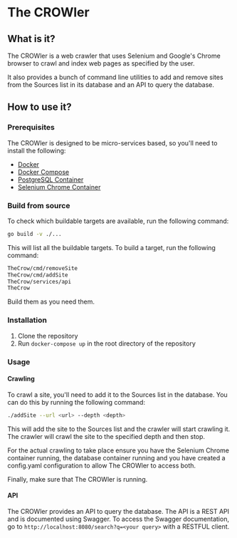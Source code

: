 # The CROWler

## What is it?

The CROWler is a web crawler that uses Selenium and Google's Chrome browser to crawl and index web pages as specified by the user.

It also provides a bunch of command line utilities to add and remove sites from the Sources list in its database and an API to query the database.

## How to use it?

### Prerequisites

The CROWler is designed to be micro-services based, so you'll need to install the following:

- [Docker](https://docs.docker.com/install/)
- [Docker Compose](https://docs.docker.com/compose/install/)
- [PostgreSQL Container](https://hub.docker.com/_/postgres)
- [Selenium Chrome Container](https://hub.docker.com/r/selenium/standalone-chrome)

### Build from source

To check which buildable targets are available, run the following command:

```bash
go build -v ./...
```

This will list all the buildable targets. To build a target, run the following command:

```bash
TheCrow/cmd/removeSite
TheCrow/cmd/addSite
TheCrow/services/api
TheCrow
```

Build them as you need them.

### Installation

1. Clone the repository
2. Run `docker-compose up` in the root directory of the repository

### Usage

#### Crawling

To crawl a site, you'll need to add it to the Sources list in the database. You can do this by running the following command:

```bash
./addSite --url <url> --depth <depth>
```

This will add the site to the Sources list and the crawler will start crawling it. The crawler will crawl the site to the specified depth and then stop.

For the actual crawling to take place ensure you have the Selenium Chrome container running, the database container running and you have created a config.yaml configuration to allow The CROWler to access both.

Finally, make sure that The CROWler is running.

#### API

The CROWler provides an API to query the database. The API is a REST API and is documented using Swagger. To access the Swagger documentation, go to `http://localhost:8080/search?q=<your query>` with a RESTFUL client.
